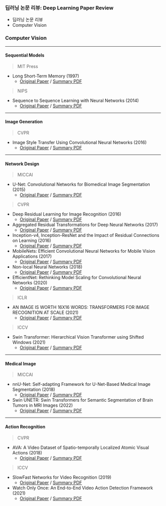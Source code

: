 ### 딥러닝 논문 리뷰: Deep Learning Paper Review

* 딥러닝 논문 리뷰
* Computer Vision

### Computer Vision
***
#### Sequential Models
> MIT Press
* Long Short-Term Memory (1997)
  * [Original Paper](https://citeseerx.ist.psu.edu/viewdoc/download?doi=10.1.1.676.4320&rep=rep1&type=pdf) / [Summary PDF](/Paper_review/Long_Short-Term_Memory.pdf)
> NIPS
* Sequence to Sequence Learning with Neural Networks (2014)
  * [Original Paper](https://proceedings.neurips.cc/paper/2014/file/a14ac55a4f27472c5d894ec1c3c743d2-Paper.pdf) / [Summary PDF](/Paper_review/Sequence_to_Sequence_Learning_with_Neural_Networks_(NIPS_2014).pdf)
***
#### Image Generation
>CVPR
* Image Style Transfer Using Convolutional Neural Networks (2016)
  * [Original Paper](https://www.cv-foundation.org/openaccess/content_cvpr_2016/papers/Gatys_Image_Style_Transfer_CVPR_2016_paper.pdf) / [Summary PDF](/Paper_review/Image_Style_Transfer_Using_Convolutional_Neural_Network_(CVPR_2016).pdf)
***
#### Network Design
> MICCAI
* U-Net: Convolutional Networks for Biomedical Image Segmentation (2015)
  * [Original Paper](https://arxiv.org/pdf/1505.04597.pdf) / [Summary PDF](/Paper_review/U-Net_Convolutional_Networks_for_Biomedical_Image_Segmentation.pdf)
> CVPR
* Deep Residual Learning for Image Recognition (2016)
  * [Original Paper](https://www.cv-foundation.org/openaccess/content_cvpr_2016/papers/He_Deep_Residual_Learning_CVPR_2016_paper.pdf) / [Summary PDF](/Paper_review/Deep_Residual_Learning_for_Image_Recognition_(CVPR_2016).pdf)
* Aggregated Residual Transformations for Deep Neural Networks (2017)
  * [Original Paper](https://arxiv.org/pdf/1611.05431.pdf) / [Summary PDF](/Paper_review/Aggregated_Residual_Transformations_for_Deep_Neural_Networks_(CVPR_2017).pdf)
* Inception-v4, Inception-ResNet and the Impact of Residual Connections on Learning (2016)
  * [Original Paper](https://arxiv.org/pdf/1602.07261.pdf) / [Summary PDF](/Paper_review/Inception-v4_Inception-ResNet_and_the_Impact_of_Residual_Connections_on_Learning_(CVPR_2016).pdf)
* MobileNets: Efficient Convolutional Neural Networks for Mobile Vision Applications (2017)
  * [Original Paper](https://arxiv.org/pdf/1704.04861.pdf) / [Summary PDF](/Paper_review/MobileNets_Efficient_Convolutional_Neural_Networks_for_Mobile_Vision_Applications_(CVPR_2017).pdf)
* Non-local Neural Networks (2018)
  * [Original Paper](https://openaccess.thecvf.com/content_cvpr_2018/papers/Wang_Non-Local_Neural_Networks_CVPR_2018_paper.pdf) / [Summary PDF](/Paper_review/Non-local_Neural_Networks_(CVPR_2018).pdf)
* EfficientNet: Rethinking Model Scaling for Convolutional Neural Networks (2020)
  * [Original Paper](https://arxiv.org/pdf/1905.11946.pdf) / [Summary PDF](/Paper_review/EfficientNet_Rethinking_Model_Scaling_for_Convolutional_Neural_Networks_(CVPR_2020).pdf)
> ICLR
* AN IMAGE IS WORTH 16X16 WORDS: TRANSFORMERS FOR IMAGE RECOGNITION AT SCALE (2021)
  * [Original Paper](https://arxiv.org/pdf/2010.11929.pdf) / [Summary PDF](/Paper_review/AN_IMAGE_IS_WORTH_16X16_WORDS_TRANSFORMERS_FOR_IMAGE_RECOGNITION_AT_SCALE_(ICLR_2021).pdf)
> ICCV
* Swin Transformer: Hierarchical Vision Transformer using Shifted Windows (2021)
  * [Original Paper](https://arxiv.org/pdf/2103.14030.pdf) / [Summary PDF](/Paper_review/Swin_Transformer_Hierarchical_Vision_Transformer_using_Shifted_Windows_(ICCV_2021).pdf)
***
#### Medical Image
> MICCAI
* nnU-Net: Self-adapting Framework for U-Net-Based Medical Image Segmentation (2018)
  * [Original Paper](https://arxiv.org/pdf/1809.10486.pdf) / [Summary PDF](/Paper_review/nnU-Net_Self_adapting_Framework_for_U-Net-Based_Medical_Image_Segmentation.pdf)
* Swin UNETR: Swin Transformers for Semantic Segmentation of Brain Tumors in MRI Images (2022)
  * [Original Paper](https://arxiv.org/pdf/2201.01266.pdf) / [Summary PDF](/Paper_review/Swin_UNETR_Swin_Transformer_for_Semantic_Segmentation_of_Brain_Tumors_in_MRI_Images.pdf)
***
#### Action Recognition
> CVPR
* AVA: A Video Dataset of Spatio-temporally Localized Atomic Visual Actions (2018)
  * [Original Paper](https://openaccess.thecvf.com/content_cvpr_2018/papers/Gu_AVA_A_Video_CVPR_2018_paper.pdf) / [Summary PDF](/Paper_review/AVA_A_Video_Dataset_of_Spatio-temporally_Localized_Atomic_Visual_Actions.pdf)
> ICCV
* SlowFast Networks for Video Recognition (2019)
  * [Original Paper](https://openaccess.thecvf.com/content_ICCV_2019/papers/Feichtenhofer_SlowFast_Networks_for_Video_Recognition_ICCV_2019_paper.pdf) / [Summary PDF](/Paper_review/SlowFast_Networks_for_Video_Recognition.pdf)
* Watch Only Once: An End-to-End Video Action Detection Framework (2021)
  * [Original Paper](https://openaccess.thecvf.com/content/ICCV2021/papers/Chen_Watch_Only_Once_An_End-to-End_Video_Action_Detection_Framework_ICCV_2021_paper.pdf) / [Summary PDF](/Paper_review/Watch_Only_Once_An_End_to_End_Video_Action_Detection_Framework.pdf)
